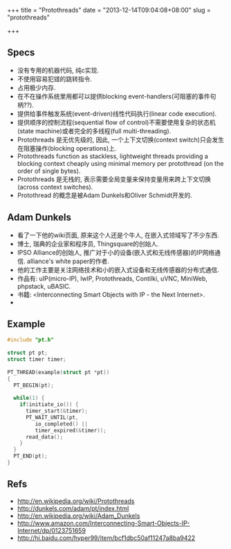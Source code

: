 +++
title = "Protothreads"
date = "2013-12-14T09:04:08+08:00"
slug = "protothreads"

+++

## Specs
* 没有专用的机器代码, 纯c实现.
* 不使用容易犯错的跳转指令.
* 占用极少内存.
* 在不在操作系统里用都可以提供blocking event-handlers(可阻塞的事件句柄??).
* 提供给事件触发系统(event-driven)线性代码执行(linear code execution).
* 提供顺序的控制流程(sequential flow of control)不需要使用复杂的状态机(state machine)或者完全的多线程(full multi-threading).
* Protothreads 是无优先级的, 因此, 一个上下文切换(context switch)只会发生在阻塞操作(blocking operations)上.
* Protothreads function as stackless, lightweight threads providing a blocking context cheaply using minimal memory per protothread (on the order of single bytes).
* Protothreads 是无栈的, 表示需要全局变量来保持变量用来跨上下文切换(across context switches).
* Protothread 的概念是被Adam Dunkels和Oliver Schmidt开发的.

## Adam Dunkels
* 看了一下他的wiki页面, 原来这个人还是个牛人, 在嵌入式领域写了不少东西.
* 博士, 瑞典的企业家和程序员, Thingsquare的创始人.
* IPSO Alliance的创始人, 推广对于小的设备(嵌入式和无线传感器)的IP网络通信. alliance's white paper的作者.
* 他的工作主要是关注网络技术和小的嵌入式设备和无线传感器的分布式通信.
* 作品有: uIP(micro-IP), lwIP, Protothreads, Contilki, uVNC, MiniWeb, phpstack, uBASIC.
* 书籍: <Interconnecting Smart Objects with IP - the Next Internet>.
* 

## Example
```C
#include "pt.h"
 
struct pt pt;
struct timer timer;
 
PT_THREAD(example(struct pt *pt))
{
  PT_BEGIN(pt);
 
  while(1) {
    if(initiate_io()) {
      timer_start(&timer);
      PT_WAIT_UNTIL(pt,
         io_completed() ||
         timer_expired(&timer));
      read_data();
    }
  }
  PT_END(pt);
}
```

## Refs
* <http://en.wikipedia.org/wiki/Protothreads>
* <http://dunkels.com/adam/pt/index.html>
* <http://en.wikipedia.org/wiki/Adam_Dunkels>
* <http://www.amazon.com/Interconnecting-Smart-Objects-IP-Internet/dp/0123751659>
* <http://hi.baidu.com/hyper99/item/bcf1dbc50af11247a8ba9422>